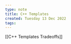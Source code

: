 ```yaml
---
type: note
title: C++ Templates
created: Tuesday 13 Dec 2022
tags: 
---
```


[[C++ Templates Tradeoffs]]